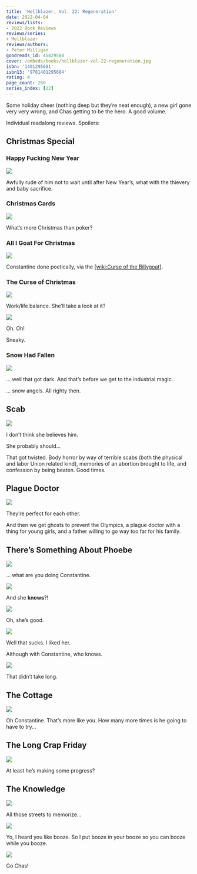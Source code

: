 ```yaml
---
title: 'Hellblazer, Vol. 22: Regeneration'
date: 2022-04-04
reviews/lists:
- 2022 Book Reviews
reviews/series:
- Hellblazer
reviews/authors:
- Peter Milligan
goodreads_id: 45429584
cover: /embeds/books/hellblazer-vol-22-regeneration.jpg
isbn: '1401295681'
isbn13: '9781401295684'
rating: 4
page_count: 260
series_index: [22]
---
```

Some holiday cheer (nothing deep but they’re neat enough), a new girl gone very very wrong, and Chas getting to be the hero. A good volume. 

Individual readalong reviews. Spoilers:

<!--more-->

## Christmas Special
### Happy Fucking New Year

![](/embeds/books/attachments/hellblazer-22-774073.png)

Awfully rude of him not to wait until after New Year’s, what with the thievery and baby sacrifice. 

### Christmas Cards

![](/embeds/books/attachments/hellblazer-22-34a85d.png)

What’s more Christmas than poker?

### All I Goat For Christmas

![](/embeds/books/attachments/hellblazer-22-20817b.png)

Constantine done poetically, via the [[wiki:Curse of the Billygoat]](). 

### The Curse of Christmas

![](/embeds/books/attachments/hellblazer-22-1e0bff.png)

Work/life balance. She’ll take a look at it?

![](/embeds/books/attachments/hellblazer-22-3827db.png)

Oh. Oh!

Sneaky. 

### Snow Had Fallen 

![](/embeds/books/attachments/hellblazer-22-016684.png)

… well that got dark. And that’s before we get to the industrial magic. 

… snow angels. All righty then. 

## Scab

![](/embeds/books/attachments/hellblazer-22-6bccfb.png)

I don’t think she believes him. 

She probably should…

That got twisted. Body horror by way of terrible scabs (both the physical and labor Union related kind), memories of an abortion brought to life, and confession by being beaten. Good times. 

## Plague Doctor

![](/embeds/books/attachments/hellblazer-22-179b50.png)

They’re perfect for each other. 

And then we get ghosts to prevent the Olympics, a plague doctor with a thing for young girls, and a father willing to go way too far for his family. 

## There’s Something About Phoebe

![](/embeds/books/attachments/hellblazer-22-459e04.png)

… what are you doing Constantine. 

![](/embeds/books/attachments/hellblazer-22-714ef8.png)

And she **knows**?!

![](/embeds/books/attachments/hellblazer-22-b20bbc.png)

Oh, she’s good. 

![](/embeds/books/attachments/hellblazer-22-71b20d.png)

Well that sucks. I liked her. 

Although with Constantine, who knows. 

![](/embeds/books/attachments/hellblazer-22-9893a9.png)

That didn’t take long. 

## The Cottage

![](/embeds/books/attachments/hellblazer-22-a62b1a.png)

Oh Constantine. That’s more like you. How many more times is he going to have to try…

## The Long Crap Friday 

![](/embeds/books/attachments/hellblazer-22-266d46.png)

At least he’s making some progress?

## The Knowledge

![](/embeds/books/attachments/hellblazer-22-c277b8.png)

All those streets to memorize…

![](/embeds/books/attachments/hellblazer-22-3b11f7.png)

Yo, I heard you like booze. So I put booze in your booze so you can booze while you booze. 

![](/embeds/books/attachments/hellblazer-22-c1cc3a.png)

Go Chas!